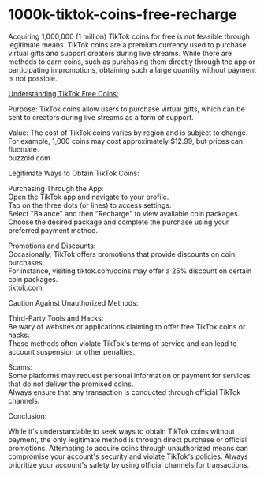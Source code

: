 # 1000k-tiktok-coins-free-recharge
<p>Acquiring 1,000,000 (1 million) TikTok coins for free is not feasible through legitimate means. TikTok coins are a premium currency used to purchase virtual gifts and support creators during live streams. While there are methods to earn coins, such as purchasing them directly through the app or participating in promotions, obtaining such a large quantity without payment is not possible.</p>
<p><a href="https://allresources.xyz/tiktokcoins.html/">Understanding TikTok Free Coins:</a></p>
<p>Purpose: TikTok coins allow users to purchase virtual gifts, which can be sent to creators during live streams as a form of support.</p>
<p>Value: The cost of TikTok coins varies by region and is subject to change. For example, 1,000 coins may cost approximately $12.99, but prices can fluctuate.<br />buzzoid.com</p>
<p>Legitimate Ways to Obtain TikTok Coins:</p>
<p>Purchasing Through the App:<br />Open the TikTok app and navigate to your profile.<br />Tap on the three dots (or lines) to access settings.<br />Select "Balance" and then "Recharge" to view available coin packages.<br />Choose the desired package and complete the purchase using your preferred payment method.</p>
<p>Promotions and Discounts:<br />Occasionally, TikTok offers promotions that provide discounts on coin purchases.<br />For instance, visiting tiktok.com/coins may offer a 25% discount on certain coin packages.<br />tiktok.com</p>
<p>Caution Against Unauthorized Methods:</p>
<p>Third-Party Tools and Hacks:<br />Be wary of websites or applications claiming to offer free TikTok coins or hacks.<br />These methods often violate TikTok's terms of service and can lead to account suspension or other penalties.</p>
<p>Scams:<br />Some platforms may request personal information or payment for services that do not deliver the promised coins.<br />Always ensure that any transaction is conducted through official TikTok channels.</p>
<p>Conclusion:</p>
<p>While it's understandable to seek ways to obtain TikTok coins without payment, the only legitimate method is through direct purchase or official promotions. Attempting to acquire coins through unauthorized means can compromise your account's security and violate TikTok's policies. Always prioritize your account's safety by using official channels for transactions.</p>
